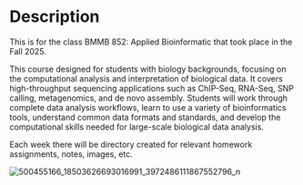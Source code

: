 # Description
This is for the class BMMB 852: Applied Bioinformatic that took place in the Fall 2025. 

This course designed for students with biology backgrounds, focusing on the computational analysis and interpretation of biological data. It covers high-throughput sequencing applications such as ChIP-Seq, RNA-Seq, SNP calling, metagenomics, and de novo assembly. Students will work through complete data analysis workflows, learn to use a variety of bioinformatics tools, understand common data formats and standards, and develop the computational skills needed for large-scale biological data analysis.

Each week there will be directory created for relevant homework assignments, notes, images, etc. 

![500455166_18503626693016991_3972486111867552796_n](https://github.com/user-attachments/assets/353359e5-b89c-43c8-b211-af184418ff65)

